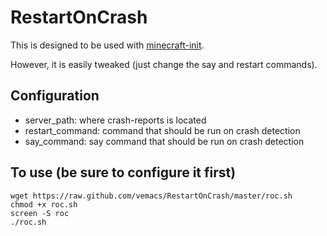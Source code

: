 RestartOnCrash
==============

This is designed to be used with [minecraft-init](https://github.com/Ahtenus/minecraft-init).

However, it is easily tweaked (just change the say and restart commands).

Configuration
-------------

* server_path: where crash-reports is located
* restart_command: command that should be run on crash detection
* say_command: say command that should be run on crash detection

To use (be sure to configure it first)
--------------------------------------

    wget https://raw.github.com/vemacs/RestartOnCrash/master/roc.sh
    chmod +x roc.sh
    screen -S roc
    ./roc.sh

